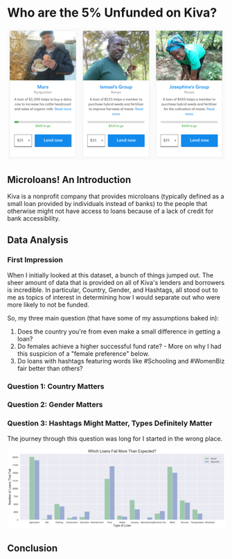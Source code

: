 # Who are the 5% Unfunded on Kiva?

![alt text](https://github.com/emkawong/capstone1-kiva/blob/master/images/donationpage.png "taken from kiva.org")

## Microloans! An Introduction

Kiva is a nonprofit company that provides microloans (typically defined as a small loan provided by individuals instead of banks) to the people that otherwise might not have access to loans because of a lack of credit for bank accessibility. 

## Data Analysis

### First Impression

When I initially looked at this dataset, a bunch of things jumped out. The sheer amount of data that is provided on all of Kiva's lenders and borrowers is incredible. In particular, Country, Gender, and Hashtags, all stood out to me as topics of interest in determining how I would separate out who were more likely to not be funded. 

So, my three main question (that have some of my assumptions baked in):
1. Does the country you're from even make a small difference in getting a loan?
2. Do females achieve a higher successful fund rate? - More on why I had this suspicion of a "female preference" below.
3. Do loans with hashtags featuring words like #Schooling and #WomenBiz fair better than others? 

### Question 1: Country Matters

### Question 2: Gender Matters

### Question 3: Hashtags Might Matter, Types Definitely Matter

The journey through this question was long for I started in the wrong place. 

![alt text](https://github.com/emkawong/capstone1-kiva/blob/master/images/failed-loan.png "Failed Loan")

## Conclusion

